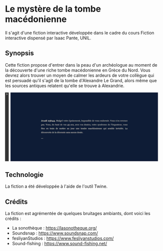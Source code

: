 # Le mystère de la tombe macédonienne

Il s'agit d'une fiction interactive développée dans le cadre du cours Fiction interactive dispensé par Isaac Pante, UNIL. 


## Synopsis

Cette fiction propose d'entrer dans la peau d'un archéologue au moment de la découverte d'une riche tombe macédonienne en Grèce du Nord. Vous devrez alors trouver un moyen de calmer les ardeurs de votre collègue qui est persuadé qu'il s'agit de la tombe d'Alexandre Le Grand, alors même que les sources antiques relatent qu'elle se trouve à Alexandrie.

![capture d'écran de la fiction](screenshot.png)

## Technologie

La fiction a été développée à l'aide de l'outil Twine.

## Crédits

La fiction est agrémentée de quelques bruitages ambiants, dont voici les crédits :

- La sonothèque : https://lasonotheque.org/
- Soundsnap : https://www.soundsnap.com/
- fesliyanStudios : https://www.fesliyanstudios.com/
- Sound-fishing : https://www.sound-fishing.net/
